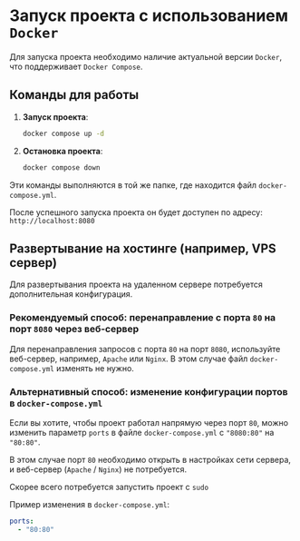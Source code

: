 # Запуск проекта с использованием `Docker`

Для запуска проекта необходимо наличие актуальной версии `Docker`, что поддерживает `Docker Compose`.

## Команды для работы

1. **Запуск проекта**:
   ```bash
   docker compose up -d
   ```
   
2. **Остановка проекта**:
   ```bash
   docker compose down
   ```
   
Эти команды выполняются в той же папке, где находится файл `docker-compose.yml`.

После успешного запуска проекта он будет доступен по адресу:
`http://localhost:8080`

## Развертывание на хостинге (например, VPS сервер)
Для развертывания проекта на удаленном сервере потребуется дополнительная конфигурация.

### Рекомендуемый способ: перенаправление с порта `80` на порт `8080` через веб-сервер
Для перенаправления запросов с порта `80` на порт `8080`, используйте веб-сервер, например, `Apache` или `Nginx`. В этом случае файл `docker-compose.yml` изменять не нужно.

### Альтернативный способ: изменение конфигурации портов в `docker-compose.yml`
Если вы хотите, чтобы проект работал напрямую через порт `80`, можно изменить параметр `ports` в файле `docker-compose.yml` с `"8080:80"` на `"80:80"`.

В этом случае порт `80` необходимо открыть в настройках сети сервера, и веб-сервер (`Apache` / `Nginx`) не потребуется. 

Скорее всего потребуется запустить проект с `sudo` 

Пример изменения в `docker-compose.yml`:

```yaml
ports:
  - "80:80"
```
